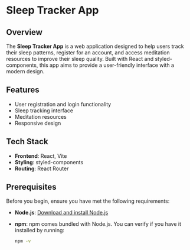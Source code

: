 # Sleep Tracker App

## Overview

The **Sleep Tracker App** is a web application designed to help users track their sleep patterns, register for an account, and access meditation resources to improve their sleep quality. Built with React and styled-components, this app aims to provide a user-friendly interface with a modern design.

## Features

- User registration and login functionality
- Sleep tracking interface
- Meditation resources
- Responsive design

## Tech Stack

- **Frontend**: React, Vite
- **Styling**: styled-components
- **Routing**: React Router

## Prerequisites

Before you begin, ensure you have met the following requirements:

- **Node.js**: [Download and install Node.js](https://nodejs.org/)
- **npm**: npm comes bundled with Node.js. You can verify if you have it installed by running:

  ```bash
  npm -v
